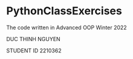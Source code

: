 # PythonClassExercises
The code written in Advanced OOP Winter 2022

DUC THINH NGUYEN

STUDENT ID 2210362
